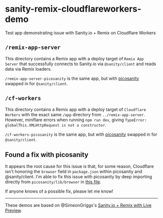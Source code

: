 # sanity-remix-cloudflareworkers-demo
Test app demonstrating issue with Sanity.io + Remix on Cloudflare Workers

## `/remix-app-server`
This directory contains a Remix app with a deploy target of `Remix App Server` that successfully connects to Sanity.io via `@sanity/client` and reads data via Remix loaders.

`/remix-app-server-picosanity` is the same app, but with [picosanity](https://github.com/rexxars/picosanity) swapped in for `@sanity/client`.

## `/cf-workers`
This directory contains a Remix app with a deploy target of `Cloudflare Workers` with the exact same `/app` directory from `../remix-app-server`. However, miniflare errors when running `npm run dev`, giving `TypeError: globalThis.XMLHttpRequest is not a constructor`.

`/cf-workers-picosanity` is the same app, but with [picosanity](https://github.com/rexxars/picosanity) swapped in for `@sanity/client`.

## Found a fix with picosanity
It appears the root cause for this issue is that, for some reason, Cloudflare isn't honoring the `browser` field in `package.json` within picosanity and @sanity/client. I'm able to fix this issue with picosanity by deep importing directly from `picosanity/lib/browser` in [this file](https://github.com/inerd89/sanity-remix-cloudflareworkers-demo/blob/main/cf-workers-picosanity/app/utils/sanity/sanity.server.js).

If anyone knows of a possible fix, please let me know!


___
These demos are based on @SimeonGriggs's [Sanity.io + Remix with Live Preview](https://github.com/SimeonGriggs/sanity-remix-preview).
